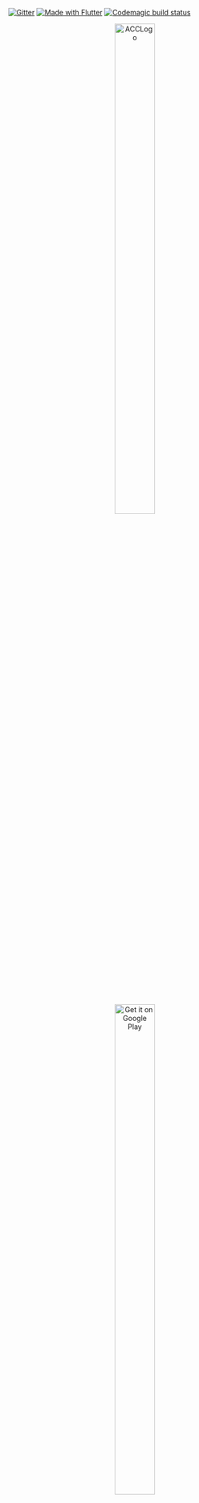 [![Gitter](https://badges.gitter.im/AnimalCrossingCompletionist/community.svg)](https://gitter.im/AnimalCrossingCompletionist/community?utm_source=badge&utm_medium=badge&utm_campaign=pr-badge)
[![Made with Flutter](https://img.shields.io/badge/Made%20with-Flutter-%2345D1FE)](https://flutter.dev/)
[![Codemagic build status](https://api.codemagic.io/apps/5eb81e53a6d15e519e709c44/5eb81e53a6d15e519e709c43/status_badge.svg)](https://codemagic.io/apps/5eb81e53a6d15e519e709c44/5eb81e53a6d15e519e709c43/latest_build)

<p align="center"><img alt='ACCLogo' height='50%'  width='40%' src='https://user-images.githubusercontent.com/20175372/82159941-2add1300-9892-11ea-9806-6838214ecf68.png'/>
    <a href='https://play.google.com/store/apps/details?id=dev.enzoconty.animal_crossing_completion&pcampaignid=pcampaignidMKT-Other-global-all-co-prtnr-py-PartBadge-Mar2515-1'>
       <br> <img alt='Get it on Google Play' height='50%'  width='40%' src='https://play.google.com/intl/en_us/badges/static/images/badges/en_badge_web_generic.png'/></a></p>

# Animal Crossing Completionist

A Flutter project to complete & recolt all collectibles species of fishes, bugs & fossils from Animal Crossing: New Horizons.

## TODO:

- Make better code, some part of the code are wacky and im not proud of it. 

- Search bar to filter tiles

- Find a way to provide artwork information, not a switch case for ~40 elems.

## PREVIEW:

<p float="left">
    <img src="https://user-images.githubusercontent.com/20175372/82259390-c8504980-995b-11ea-8d45-630b45ea7059.gif" width="100%" style="margin: 0px 0px 0px 0px;"><br>
    <img src="https://user-images.githubusercontent.com/20175372/82262906-18caa580-9962-11ea-8f7e-388a4a800ece.png" width="33%" style="margin: 0px 0px 0px 0px;">
    <img src="https://user-images.githubusercontent.com/20175372/82262902-17997880-9962-11ea-97f9-669a2a01a9e0.png" width="33%" style="margin: 0px 0px 0px 0px;">
    <img src="https://user-images.githubusercontent.com/20175372/82262907-18caa580-9962-11ea-9f1b-07dc2e700924.png" width="33%" style="margin: 0px 0px 0px 0px;">
    <img src="https://user-images.githubusercontent.com/20175372/82262912-19fbd280-9962-11ea-9cec-e9481c884290.png" width="100%" style="margin: 0px 0px 0px 0px;">
    <img src="https://user-images.githubusercontent.com/20175372/82262908-19633c00-9962-11ea-9662-1cb59242e578.png" width="33%" style="margin: 0px 0px 0px 0px;">
    <img src="https://user-images.githubusercontent.com/20175372/82262910-19633c00-9962-11ea-8d86-6f65534e792d.png" width="33%" style="margin: 0px 0px 0px 0px;">
    <img src="https://user-images.githubusercontent.com/20175372/77908575-0dc19600-728c-11ea-8fb1-030ca9e74b70.png" width="33%" style="margin: 0px 0px 0px 0px;">
</p>

## RELEASES:

On the [PlayStore](https://play.google.com/store/apps/details?id=dev.enzoconty.animal_crossing_completion)

